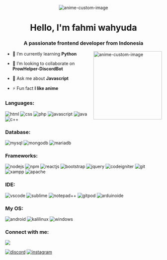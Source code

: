 <p align="center">
  <img src="https://images-ext-2.discordapp.net/external/CxxtcDRzh0SzoXrNRRPH3Eiu8wrFlKCdiCkC8hIY73E/https/cdn.weeb.sh/images/HJAx4ktD-.gif" alt="anime-custom-image"/>
</p>
<h1 align="center">Hello, I'm fahmi wahyuda</h1>
<h3 align="center">A passionate frontend developer from Indonesia</h3>
<img align="right" alt="anime-custom-image" width="220" src="https://media.tenor.com/hZJlNhWdhF0AAAAC/mafumafu-mafu.gif">

- 🌱 I’m currently learning **Python**

- 👯 I’m looking to collaborate on **ProwHelper-DiscordBot**

- 💬 Ask me about **Javascript**

- ⚡ Fun fact **I like anime**

<h3 align="left">Languages:</h3>
<p>
  <img src="https://img.shields.io/badge/HTML5-E34F26?style=for-the-badge&logo=html5&logoColor=white" alt="html">
  <img src="https://img.shields.io/badge/CSS3-1572B6?style=for-the-badge&logo=css3&logoColor=white" alt="css">
  <img src="https://img.shields.io/badge/PHP-777BB4?style=for-the-badge&logo=php&logoColor=white" alt="php">
  <img src="https://img.shields.io/badge/JavaScript-323330?style=for-the-badge&logo=javascript&logoColor=F7DF1E" alt="javascript">
  <img src="https://img.shields.io/badge/Java-ED8B00?style=for-the-badge&logo=java&logoColor=white" alt="java">
  <img src="https://img.shields.io/badge/C%2B%2B-00599C?style=for-the-badge&logo=c%2B%2B&logoColor=white" alt="c++">
</p>
<h3 align="left">Database:</h3>
<p>
  <img src="https://img.shields.io/badge/MySQL-005C84?style=for-the-badge&logo=mysql&logoColor=white" alt="mysql">
  <img src="https://img.shields.io/badge/MongoDB-4EA94B?style=for-the-badge&logo=mongodb&logoColor=white" alt="mongodb">
  <img src="https://img.shields.io/badge/MariaDB-003545?style=for-the-badge&logo=mariadb&logoColor=white" alt="mariadb">
  <img src="" alt="">
</p>
<h3 align="left">Frameworks:</h3>
<p>
  <img src="https://img.shields.io/badge/Node.js-339933?style=for-the-badge&logo=nodedotjs&logoColor=white" alt="nodejs">
  <img src="https://img.shields.io/badge/npm-CB3837?style=for-the-badge&logo=npm&logoColor=white" alt="npm">
  <img src="https://img.shields.io/badge/React-20232A?style=for-the-badge&logo=react&logoColor=61DAFB" alt="reactjs">
  <img src="https://img.shields.io/badge/Bootstrap-563D7C?style=for-the-badge&logo=bootstrap&logoColor=white" alt="bootstrap">
  <img src="https://img.shields.io/badge/jQuery-0769AD?style=for-the-badge&logo=jquery&logoColor=white" alt="jquery">
  <img src="https://img.shields.io/badge/Codeigniter-EF4223?style=for-the-badge&logo=codeigniter&logoColor=white" alt="codeigniter">
  <img src="https://img.shields.io/badge/Git-F05032?style=for-the-badge&logo=git&logoColor=white" alt="git">
  <img src="https://img.shields.io/badge/Xampp-F37623?style=for-the-badge&logo=xampp&logoColor=white" alt="xampp">
  <img src="https://img.shields.io/badge/Apache-D22128?style=for-the-badge&logo=Apache&logoColor=white" alt="apache">
</p>
<h3 align="left">IDE:</h3>
<p>
  <img src="https://img.shields.io/badge/Visual_Studio_Code-0078D4?style=for-the-badge&logo=visual%20studio%20code&logoColor=white" alt="vscode">
  <img src="https://img.shields.io/badge/sublime_text-%23575757.svg?&style=for-the-badge&logo=sublime-text&logoColor=important" alt="sublime">
  <img src="https://img.shields.io/badge/Notepad++-90E59A.svg?style=for-the-badge&logo=notepad%2B%2B&logoColor=black" alt="notepad++">
  <img src="https://img.shields.io/badge/Gitpod-000000?style=for-the-badge&logo=gitpod&logoColor=#FFAE33" alt="gitpod">
  <img src="https://img.shields.io/badge/Arduino_IDE-00979D?style=for-the-badge&logo=arduino&logoColor=white" alt="arduinoide">
</p>
<h3 align="left">My OS:</h3>
<p>
  <img src="https://img.shields.io/badge/Android-3DDC84?style=for-the-badge&logo=android&logoColor=white" alt="android">
  <img src="https://img.shields.io/badge/Kali_Linux-557C94?style=for-the-badge&logo=kali-linux&logoColor=white" alt="kalilinux">
  <img src="https://img.shields.io/badge/Windows-0078D6?style=for-the-badge&logo=windows&logoColor=white" alt="windows">
</p>
<h3 align="left">Connect with me:</h3>
<a href="https://discordapp.com/users/693389973323382874/">
  <img src="https://discord.c99.nl/widget/theme-3/693389973323382874.png" />
</a>
<p>
  <a href="https://discordapp.com/users/693389973323382874/"><img src="https://img.shields.io/badge/Discord-7289DA?style=for-the-badge&logo=discord&logoColor=white" alt="discord"></a>
  <a href="https://instagram.com/fhmii.whyuda"><img src="https://img.shields.io/badge/Instagram-E4405F?style=for-the-badge&logo=instagram&logoColor=white" alt="instagram"></a>
</p>
